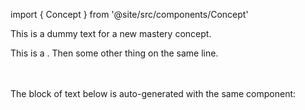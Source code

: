 import { Concept } from '@site/src/components/Concept'

<Concept title="Dummy Concept Title" kind="Mastery" block={true}>This is a dummy text for a new mastery concept.</Concept>

This is a <Concept title="Dummy Concept" />. Then some other thing on the same line.

<br></br>
The block of text below is auto-generated with the same component:
<Concept title="Dummy Concept" kind="Mastery" block={true} />

